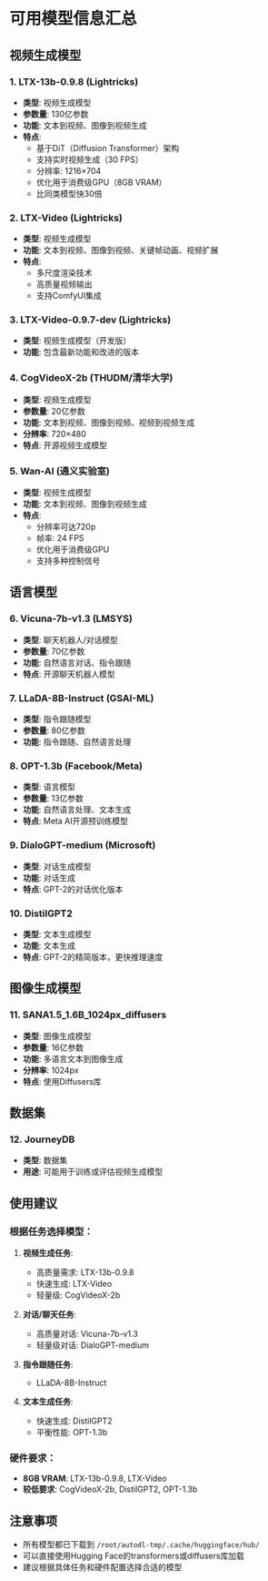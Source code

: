 # 可用模型信息汇总

## 视频生成模型

### 1. LTX-13b-0.9.8 (Lightricks)
- **类型**: 视频生成模型
- **参数量**: 130亿参数
- **功能**: 文本到视频、图像到视频生成
- **特点**: 
  - 基于DiT（Diffusion Transformer）架构
  - 支持实时视频生成（30 FPS）
  - 分辨率: 1216×704
  - 优化用于消费级GPU（8GB VRAM）
  - 比同类模型快30倍

### 2. LTX-Video (Lightricks)
- **类型**: 视频生成模型
- **功能**: 文本到视频、图像到视频、关键帧动画、视频扩展
- **特点**: 
  - 多尺度渲染技术
  - 高质量视频输出
  - 支持ComfyUI集成

### 3. LTX-Video-0.9.7-dev (Lightricks)
- **类型**: 视频生成模型（开发版）
- **功能**: 包含最新功能和改进的版本

### 4. CogVideoX-2b (THUDM/清华大学)
- **类型**: 视频生成模型
- **参数量**: 20亿参数
- **功能**: 文本到视频、图像到视频、视频到视频生成
- **分辨率**: 720×480
- **特点**: 开源视频生成模型

### 5. Wan-AI (通义实验室)
- **类型**: 视频生成模型
- **功能**: 文本到视频、图像到视频生成
- **特点**: 
  - 分辨率可达720p
  - 帧率: 24 FPS
  - 优化用于消费级GPU
  - 支持多种控制信号

## 语言模型

### 6. Vicuna-7b-v1.3 (LMSYS)
- **类型**: 聊天机器人/对话模型
- **参数量**: 70亿参数
- **功能**: 自然语言对话、指令跟随
- **特点**: 开源聊天机器人模型

### 7. LLaDA-8B-Instruct (GSAI-ML)
- **类型**: 指令跟随模型
- **参数量**: 80亿参数
- **功能**: 指令跟随、自然语言处理

### 8. OPT-1.3b (Facebook/Meta)
- **类型**: 语言模型
- **参数量**: 13亿参数
- **功能**: 自然语言处理、文本生成
- **特点**: Meta AI开源预训练模型

### 9. DialoGPT-medium (Microsoft)
- **类型**: 对话生成模型
- **功能**: 对话生成
- **特点**: GPT-2的对话优化版本

### 10. DistilGPT2
- **类型**: 文本生成模型
- **功能**: 文本生成
- **特点**: GPT-2的精简版本，更快推理速度

## 图像生成模型

### 11. SANA1.5_1.6B_1024px_diffusers
- **类型**: 图像生成模型
- **参数量**: 16亿参数
- **功能**: 多语言文本到图像生成
- **分辨率**: 1024px
- **特点**: 使用Diffusers库

## 数据集

### 12. JourneyDB
- **类型**: 数据集
- **用途**: 可能用于训练或评估视频生成模型

## 使用建议

### 根据任务选择模型：

1. **视频生成任务**:
   - 高质量需求: LTX-13b-0.9.8
   - 快速生成: LTX-Video
   - 轻量级: CogVideoX-2b

2. **对话/聊天任务**:
   - 高质量对话: Vicuna-7b-v1.3
   - 轻量级对话: DialoGPT-medium

3. **指令跟随任务**:
   - LLaDA-8B-Instruct

4. **文本生成任务**:
   - 快速生成: DistilGPT2
   - 平衡性能: OPT-1.3b

### 硬件要求：
- **8GB VRAM**: LTX-13b-0.9.8, LTX-Video
- **较低要求**: CogVideoX-2b, DistilGPT2, OPT-1.3b

## 注意事项
- 所有模型都已下载到 `/root/autodl-tmp/.cache/huggingface/hub/`
- 可以直接使用Hugging Face的transformers或diffusers库加载
- 建议根据具体任务和硬件配置选择合适的模型
